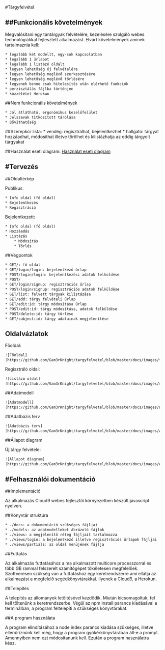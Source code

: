 #Tárgyfelvétel


##Funkcionális követelmények
------------------------------

Megvalósítani egy tantárgyak felvételére, kezelésére szolgáló webes technológiákkal fejlesztett alkalmazást. Elvárt követelmények aminek tartalmaznia kell:

    * legalább két modellt, egy-sok kapcsolatban
    * legalább 1 űrlapot
    * legalább 1 listázó oldalt
    * legyen lehetőség új felvételére
    * legyen lehetőség meglévő szerkesztésére
    * legyen lehetőség meglévő törlésére
    * legyenek benne csak hitelesítés után elérhető funkciók
    * perzisztálás fájlba történjen
    * közzététel Herokun

##Nem funkcionális követelmények
   
    * Jól átlátható, ergonómikus kezelőfelület
    * Jelszavak titkosított tárolása
    * Bővíthatőség

##Szerepkör lista:
    * vendég: regisztrálhat, bejelentkezhet
    * hallgató: tárgyat hozzáadhat, módosíthat illetve törölhet és kilistázhatja az eddig tárgyolt tárgyakat

##Használat eseti diagram:
    [Használat eseti diagram](/docs/images/haszndiag.png)
    
#Tervezés
----------

##Oldaltérkép

Publikus:

    * Info oldal (fő oldal)
    * Bejelentkezés
    * Regisztráció

Bejelentkezett:
    
    * Info oldal (fő oldal)
    * Hozzáadás
    * Listázás
        * Módosítás
        * Törlés

##Végpontok

    * GET/: fő oldal
    * GET/login/login: bejelentkező űrlap
    * POST/login/login: bejelentkezési adatok felküldése
    * POST/
    * GET/login/signup: regisztrációs űrlap
    * POST/login/signup: regisztrációs adatok felküldése
    * GET/list: felvett tárgyak kilistázása
    * GET/add: tárgy felvételi űrlap
    * GET/edit:id: tárgy módosítása űrlap
    * POST/edit:id: tárgy módosítása, adatok felküldése
    * POST/delete:id: tárgy törlése
    * GET/subject:id: tárgy adatainak megjelenítése

## Oldalvázlatok
    
Főoldal:

    ![Főoldal](https://github.com/Gam3rKnight/targyfelvetel/blob/master/docs/images/foold.jpg)

Regisztráló oldal:

    ![Listázó oldal](https://github.com/Gam3rKnight/targyfelvetel/blob/master/docs/images/reg.jpg)
    
##Adatmodell

    ![Adatmodell](https://github.com/Gam3rKnight/targyfelvetel/blob/master/docs/images/adat.png)
    
##Adatbázis terv

    ![Adatbázis terv](https://github.com/Gam3rKnight/targyfelvetel/blob/master/docs/images/adatb.png)
    
##Állapot diagram

Új tárgy felvétele:

    ![Állapot diagram](https://github.com/Gam3rKnight/targyfelvetel/blob/master/docs/images/allapot.png)
    
#Felhasználói dokumentáció
---------------------------

##Implementáció

Az alkalmazás Cloud9 webes fejlesztői környezetben készült javascript nyelven.

##Könyvtár struktúra

    * ./docs: a dokumentáció szükséges fájljai
    * ./models: az adatmodelleket ábrázoló fájlok
    * ./views: a megjelenítő réteg fájljait tartalmazza
    * ./views/login: a bejelentkező illetve regisztrációs űrlapok fájljai
    * ./views/partials: az oldal menüjének fájlja
    
##Futtatás

Az alkalmazás futtatásához a ma alkalmazott multicore processzorral és több GB rammal felszerelt számítógépet tökéletesen megfelelőek.
Szoftveresen szükség van a futtatáshoz egy keretrendszerre ami ellátja az alkalmazást a megfelelő segédkönyvtárakkal. Ilyenek a Cloud9, a Herokun.

##Telepítés

A telepítés az állományok letöltésével kezdődik. Miután kicsomagoltuk, fel kell töltenünk a keretrendszerbe. Végül az npm install parancs kiadásával a terminálban, a program feltelepíti a szükséges könyvtárakat.

##A program használata

A program elindításához a node index parancs kiadása szükséges, illetve ellenőriznünk kell még, hogy a program gyökérkönyvtárában áll-e a prompt. Amennyiben nem ezt módosítanunk kell. Ezután a program használatra kész.